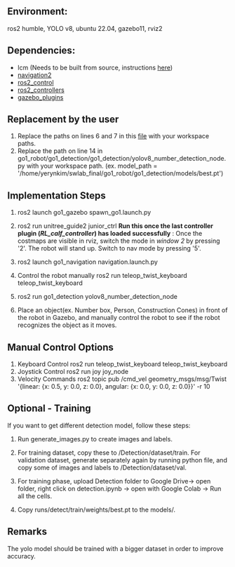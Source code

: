 ## Environment:
ros2 humble, YOLO v8, ubuntu 22.04, gazebo11, rviz2


## Dependencies:
- lcm (Needs to be built from source, instructions [here](https://lcm-proj.github.io/lcm/))
- [navigation2](https://github.com/ros-navigation/navigation2)
- [ros2_control](https://github.com/ros-controls/ros2_control)
- [ros2_controllers](https://github.com/ros-controls/ros2_controllers)
- [gazebo_plugins](https://github.com/ros-simulation/gazebo_ros_pkgs/tree/ros2/gazebo_plugins)

## Replacement by the user

1. Replace the paths on lines 6 and 7 in this [file](./go1_sim/go1_navigation/params/nav2_params.yaml) with your workspace paths.
2. Replace the path on line 14 in go1_robot/go1_detection/go1_detection/yolov8_number_detection_node.py with your workspace path.
(ex.         model_path = '/home/yerynkim/swlab_final/go1_robot/go1_detection/models/best.pt')

## Implementation Steps

1. ros2 launch go1_gazebo spawn_go1.launch.py

2. ros2 run unitree_guide2 junior_ctrl **Run this once the last controller plugin (*RL_calf_controller*) has loaded successfully**
   : Once the costmaps are visible in rviz, switch the mode in *window 2* by pressing '2'. The robot will stand up. Switch to nav mode by pressing '5'.

3. ros2 launch go1_navigation navigation.launch.py

4. Control the robot manually
ros2 run teleop_twist_keyboard teleop_twist_keyboard

6. ros2 run go1_detection yolov8_number_detection_node

7. Place an object(ex. Number box, Person, Construction Cones) in front of the robot in Gazebo, and manually control the robot to see if the robot recognizes the object as it moves.
 
## Manual Control Options
1. Keyboard Control
ros2 run teleop_twist_keyboard teleop_twist_keyboard
2. Joystick Control
ros2 run joy joy_node
3. Velocity Commands
ros2 topic pub /cmd_vel geometry_msgs/msg/Twist '{linear: {x: 0.5, y: 0.0, z: 0.0}, angular: {x: 0.0, y: 0.0, z: 0.0}}' -r 10

## Optional - Training 
If you want to get different detection model, follow these steps:

1. Run generate_images.py to create images and labels. 

2. For training dataset, copy these to /Detection/dataset/train. For validation dataset, generate separately again by running python file, and copy some of images and labels to /Detection/dataset/val.

3. For training phase, upload Detection folder to Google Drive-> open folder, right click on detection.ipynb -> open with Google Colab -> Run all the cells.

4. Copy runs/detect/train/weights/best.pt to the models/.


## Remarks
The yolo model should be trained with a bigger dataset in order to improve accuracy.





